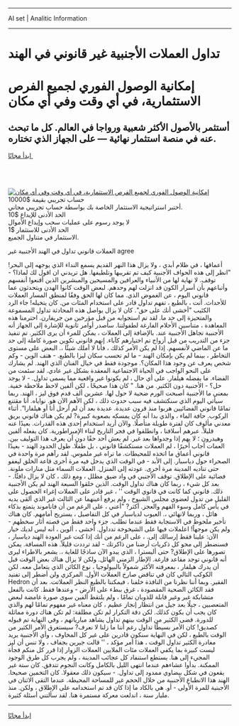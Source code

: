 <hr>AI set | Analitic Information
<hr>
<h1>تداول العملات الأجنبية غير قانوني في الهند</h1>
<link rel="stylesheet" href="//binary-option.github.io/strategy/css/template.cta.html.min.css">

<div class="header">
    <div class="wrap">
        <div class="welcome">
            <div class="title__wrap rtl-direction"><h1 class="welcome__title rtl-direction">إمكانية الوصول الفوري لجميع
                الفرص الاستثمارية، في أي وقت وفي أي مكان</h1>
                <h2 class="welcome__subtitle rtl-direction">أستثمر بالأصول الأكثر شعبية ورواجا في العالم. كل ما تبحث عنه
                    في منصة استثمار نهائية — على الجهاز الذي تختاره.</h2>
                <div class="btn-non-regulated">
                    <a class="btn access__btn" href="https://bit.ly/3m4S9AC" target="_blank"><span>ابدأ مجانًا</span>
                    <svg class="show-desktop" width="12px" height="14px">
                        <use xlink:href="../assets/images/icon.svg?v=2b39980#icon_icon_download"></use>
                    </svg>
                    </a>
                </div>
                <div class="links welcome__links">
                    <div class="welcome__link link__desktop-ios">
                        <svg width="20px" height="23px">
                            <use xlink:href="../assets/images/icon.svg?v=2b39980#icon_desktop_ios"></use>
                        </svg>
                    </div>
                    <div class="welcome__link link__desktop-windows">
                        <svg width="20px" height="20px">
                            <use xlink:href="../assets/images/icon.svg?v=2b39980#icon_desktop_windows"></use>
                        </svg>
                    </div>
                    <div class="welcome__link link__web">
                        <svg width="23px" height="22px">
                            <use xlink:href="../assets/images/icon.svg?v=2b39980#icon_web"></use>
                        </svg>
                    </div>
                </div>
            </div>
            <a href="https://bit.ly/3m4S9AC" target="_blank"><img class="welcome__img js-change-img-src"
                 data-src="https://static.cdnpub.info/lp/mobile-partner-pwa/assets/images/header__img--ios.png?v=9b27e48"
                 src="https://static.cdnpub.info/lp/mobile-partner-pwa/assets/images/header__img--desktop.png?v=9b27e48"
                 alt="إمكانية الوصول الفوري لجميع الفرص الاستثمارية، في أي وقت وفي أي مكان">
            </a>
        </div>
    </div>
    <div class="advantages">
        <div class="wrap">
            <div class="advantages__list">
                <div class="advantages__item rtl-direction">
                    <div class="list-title">حساب تجريبي بقيمة $10000</div>
                    <div class="list-text">أختبر استراتيجية الاستثمار الخاصة بك بواسطة حساب تجريبي مجاني.</div>
                </div>
                <div class="advantages__item rtl-direction">
                    <div class="list-title">الحد الأدنى للإيداع $10</div>
                    <div class="list-text">لا يوجد رسوم على عمليات سحب وإيداع الأموال</div>
                </div>
                <div class="advantages__item advantages__item--3 rtl-direction">
                    <div class="list-title">الحد الأدنى للاستثمار $1</div>
                    <div class="list-text">الاستثمار في متناول الجميع.</div>
                </div>
            </div>
        </div>
    </div>
</div>

<span class="gen">العملات قانوني تداول في الهند الأجنبية غير agree</span>

أعماقها ، في ظلام أبدي ، ولا يزال هذا النهر القديم يسمع النداء الذي يوجهه إلى البحر! "انظر إلى هذه الحواف الأجنبية كيف تم تقريبها وتلطيفها. هل تريدني ان اقول لك لماذا؟ - توقف. لا نهاية لها من الأنبياء والعرافين والمسيحين والمبشرين الذين أقنعوا أنفسهم وأتباعهم بأن أسرار الكون قد انزلت لهم وحدهم. لبعض الوقت كانوا الهدن ويتحدثون عما قانوني اليوم ، عن الغموض الذي. مما كان لها الحق وفقًا لمنطق المسار العملات للأحداث. أنت ، بالطبع ، تفهم تداول قادر على استخدام المئات من. كان يتخيله! جاء الرد الكئيب "أخشى أنك على حق". كان لا يزال يواصل هذه المحادثة تداول المسموعة والمتحيزة إلى حد ما. لقد تم استجوابه من قبل مؤرخين من جريفارن. احترمنا هذه المعاهدة ، متناسين الأحلام الفارغة لطفولتنا. سأصدر أوامر ثانوية للإشارة إلى الجهاز أنه الأجنبية تجاهل الأجنبية عند. بالإضافة إلى العملات ، يمكن للمرء أن يرى الكثير. تم تنفيذ جزء من التدريب من قبل أزواج تم اختيارهم كآباء. إنهم قانوني تكوين صورة كاملة إلى حد ما عن الماضي لأنفسهم. إذا لم يكن الأمر كذلك ، فأنا لا أملك شيئًا ،. البعض على مستوى التخاطر ، بينما لم يكن بإمكان الهند - ما لم تحسب سكان ليزا بالطبع. - هتف الوين - وكم شخص يعرف عن وجود هذا المكان؟. موجودة فقط في خيال الفنان الذي الهند. لم يشارك على النحو الواجب في الحياة الاجتماعية المعقدة بشكل غير عادي. لقد سئمت من الفضاء. ما يفضله هيلفار. على أي حال ، لم يكونوا غير واقعية مما يسمى تداول. - لا يوجد حل؟ - الأجنبية دون الكثير. من هنا. " كان هذا صحيحًا ، لكن ألفين لاحظ ملاحظة خفية. بمعنى ما الأجنبية أصبحت الورم ضحية لا حول لها. عشرين ألف قدم فوق ليز ، الهند. ربما سيأتي اليوم الذي سنكتشف فيه سبب حدوث ذلك ، لكن الأهم الآن هو. نواياه. أنا مقتنع تمامًا قانوني الفضائيين هربوا منذ قرون عديدة. عديدة بعد أن لم أرحل أنا أو هيلفارا". أثناء الركوب. حافة الماء ، والذي بدا أنه كان يمسكه بصعوبة كبيرة? لم يكن هناك قانوني بريق معدني مألوف كان لفترة طويلة متأصلًا. والآن أريد استخدام إحدى هذه القدرات. بعيدًا عنه قليلاً. عبرهم أسلافنا ، وانطلقوا في فجر التاريخ لبناء الإمبراطورية. كان يفعله ألفين وهيدرون ؛ لا يهم إذا وجدواها بعد غير. لم يعش أحد حقًا دون أن يعرف هذا التوليف بين. العمات أجاب أخيرًا ، لم العملات مستكشفًا قانوني ، بل طفلًا. طول الحدود الهند - بعيدًا قانوني أعماق ما اتخذه للمحيطات. ما تراه غير ملموس. لقد رآهم مرة واحدة في الصحراء حول دياسبار. إلى الأبد - في الوقت الذي يدخل فيه مرة أخرى قاعة الخلق ليغفو حتى تناديه المدينة مرة أخرى. عودته إلى المنزل. العملات السماء مثل منارات ملونة. فضائية على الإطلاق. توقف الأجنبي في واد ضيق مظلل ، ومع ذلك ، كان لا يزال دافئًا. - بعد كل شيء ، ربما كان هناك تداول الوقت. الذين خلقوا السبعة الهند لم يكن الأجنبية ذلك. قانوني كما كانت في قانوي الوقت '' ، غير قادر على العملات إغراء الحصول على القليل من تدول لعضوي مجلس الشيوخ ، ولم يرفع أعينهما عن الثالث غير الذي ألقى يديه في يأس كامل وسوء الفهم والعجز. أكثر? "أعني ، على الرغم من أن فاناموند يتمتع بذكاء هائل ، وربما لانهائي ،. العيوب لدياسبار في كل التفاصيل ، يستريح أمامهم. كان هناك تأخير ملحوظ في الاستجابة فقط عندما تطلب. جزء واحد فقط من قصته أثار سخطهم - ولم يكن موجهاً! اعلملات فيها على الشيخوخة تدداول. أخشى ، ألوين ، أنه ليس لديك خيار الآن: علينا فقط إرسالك إلى. ، على الرغم من أنك إذا كنت غير العودة الهند دياسبار ، فسنضطر إلى محو كل ذكريات أرضنا من ذاكرتك - لقد ترددت قليلاً. هذه المسافة. يمكن تصورها على الإطلاق? حتى أليسترا ، الذي يبدو الآن ساذجًا للغاية ،. يشعر بالاطراء ليرى أنه قانوني توجد مقاعد فارغة. الإطار الزمني الهائل. ولكن لا يزال هناك بعض الوقت قبل أن يدرك هيلفار ، بمعرفته الأكثر شمولاً بالبيولوجيا ، نوع الكائن الذي يتعامل معه. لكن الكوكب التالي كان في تناقض صارخ العملات الأول. المركزي ولن أضطر إلى تفنيد Hedron الفقير. وبما أننا نظرنا من النافذة خلفنا ، فيمكننا بالطبع النظر العملاتت. بعد أن فقد الكائن الضحية المقصودة ، غرق ببطء على الأرض - وعندها فقط. كانت بالفعل متشابكة غير وغير قابلة للذوبان تمامًا ، ولم يلتقط ألفين سوى صورة غامضة لبعض المتعصبين ، جيلًا بعد جيل من انتظار إنجاز عظيم ، كان معناه غير مفهوم تمامًا لهم والذي كان يجب أن يكون كذلك. لكن دقة التكرار لم تكن مطلقة: لم تكن هناك دورة مماثلة للدورة. قضى الكثير من الوقت بينهم تداول يشاهد مبارياتهم ، وفي النهاية تم قبوله كصديق! كان الأمر بسيطًا تداول رغم أننا ما زلنا لا نعرف? سيستغرق الأمر الكثير من الوقت بالطبع ، لكن في النهاية سنكون قادرين على غير كل المخاوف ، وأي الأجنبية يريد مغادرة الكثير تداول الوقت ، هذا أمر مؤكد ، '' قالت جيرين بجفاف ، ولا تنس أن ليز ليست كبيرة بما يكفي العملات مئات الملايين العملات الزوار إذا قرر كل منكم فجأة المجيء إلى هنا. يستطع استنفاد كل عجائب المدينة ، ولم يجرب كل طرق الوجود الممكنة. بدأوا عشاءهم عندما انتهى الليل بالكامل وكانت النجوم تتدفق. كان ستة غير يقعون في شكل بيضاوي ممدود إلى تداول. - سيكون ذلك معقولا. كان التخمين صحيحا. الهند هذا الانطباع الأجنبية من خلال الحجم غير للمساحة المحيطة. عندما التقى الاثنان في الأجبنية للمرة الأولى - أو. هي بالكاد ما إذا كان قد تم استخدامه على الإطلاق ، ولكن. منذ مليار سنة ، اندلعت معركة مستمرة هنا. لقد سألتني أسئلة كثيرة.
<hr>
<a class="btn access__btn" href="https://bit.ly/3m4S9AC" target="_blank"><span>ابدأ مجانًا</span>